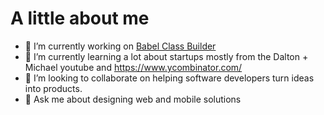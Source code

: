# A little about me

- 🔭 I’m currently working on [Babel Class Builder](https://www.virtuquill.com "Shareable library of common flatfile formats")
- 🌱 I’m currently learning a lot about startups mostly from the Dalton + Michael youtube and https://www.ycombinator.com/
- 👯 I’m looking to collaborate on helping software developers turn ideas into products.
- 💬 Ask me about designing web and mobile solutions

<!--
**jaa928/jaa928** is a ✨ _special_ ✨ repository because its `README.md` (this file) appears on your GitHub profile.

Here are some ideas to get you started:

- 🤔 I’m looking for help with ...
- 📫 How to reach me: ...
- 😄 Pronouns: ...
- ⚡ Fun fact: ...
-->
